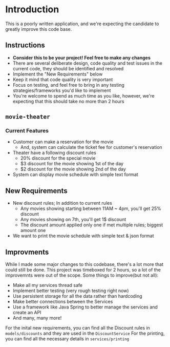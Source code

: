 # Introduction

This is a poorly written application, and we're expecting the candidate to greatly improve this code base.

## Instructions
* **Consider this to be your project! Feel free to make any changes**
* There are several deliberate design, code quality and test issues in the current code, they should be identified and resolved
* Implement the "New Requirements" below
* Keep it mind that code quality is very important
* Focus on testing, and feel free to bring in any testing strategies/frameworks you'd like to implement
* You're welcome to spend as much time as you like, however, we're expecting that this should take no more than 2 hours

## `movie-theater`

### Current Features
* Customer can make a reservation for the movie
  * And, system can calculate the ticket fee for customer's reservation
* Theater have a following discount rules
  * 20% discount for the special movie
  * $3 discount for the movie showing 1st of the day
  * $2 discount for the movie showing 2nd of the day
* System can display movie schedule with simple text format

## New Requirements
* New discount rules; In addition to current rules
  * Any movies showing starting between 11AM ~ 4pm, you'll get 25% discount
  * Any movies showing on 7th, you'll get 1$ discount
  * The discount amount applied only one if met multiple rules; biggest amount one
* We want to print the movie schedule with simple text & json format

## Improvments

While I made some major changes to this codebase, there's a lot more that could still be done. 
This project was timeboxed for 2 hours, so a lot of the improvemnts were out of the scope.
Some things to improve(but not all):
 * Make all my services thread safe
 * Implement better testing (very rough testing right now)
 * Use persistent storage for all the data rather than hardcoding
 * Make better connections between the Services
 * Use a framework like Java Spring to better manage the services and create an API
 * And many, many more!

For the inital new requirements, you can find all the Discount rules in `models/discounts` and they are used in the `DiscountService`
For the printing, you can find all the necessary details in `services/printing`